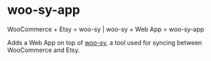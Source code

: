 # woo-sy-app
WooCommerce + Etsy = woo-sy | woo-sy + Web App = woo-sy-app

Adds a Web App on top of [woo-sy](https://github.com/Avantol13/woo-sy), a tool used for syncing between WooCommerce and Etsy.
